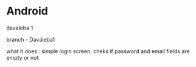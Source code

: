 # Android

davaleba 1 

branch - Davaleba1

what it does : simple login screen. cheks if password and email fields are empty or not
